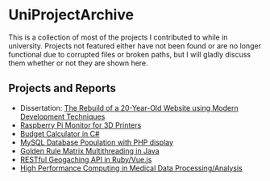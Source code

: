 # UniProjectArchive
This is a collection of most of the projects I contributed to while in university. Projects not featured either have not been found or are no longer functional due to corrupted files or broken paths, but I will gladly discuss them whether or not they are shown here.

## Projects and Reports
* Dissertation: [The Rebuild of a 20-Year-Old Website using Modern Development Techniques](https://github.com/audcsm/UniProjectArchive/tree/main/aos-site) 
* [Raspberry Pi Monitor for 3D Printers](https://github.com/audcsm/UniProjectArchive/tree/main/AOS_2021_-binary_beasts)  
* [Budget Calculator in C#](https://github.com/audcsm/UniProjectArchive/tree/main/Calc%20Git)  
* [MySQL Database Population with PHP display](https://github.com/audcsm/UniProjectArchive/tree/main/DatabaseAssignment)  
* [Golden Rule Matrix Multithreading in Java](https://github.com/audcsm/UniProjectArchive/tree/main/HPC-A2-AudreySmith)  
* [RESTful Geogaching API in Ruby/Vue.js](https://github.com/audcsm/UniProjectArchive/tree/main/frameworks_and_languages_module-main)  
* [High Performance Computing in Medical Data Processing/Analysis](https://github.com/audcsm/UniProjectArchive/blob/main/HPC%20Assignment%201%20Audrey%20Smith.docx)
